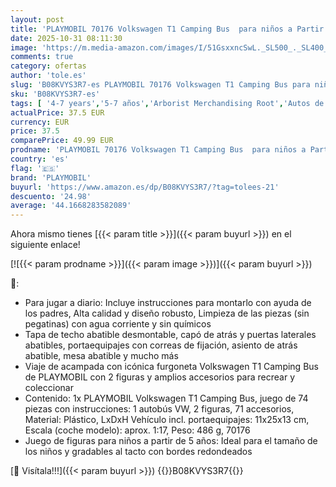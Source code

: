 ```yaml
---
layout: post
title: 'PLAYMOBIL 70176 Volkswagen T1 Camping Bus  para niños a Partir de 5 años'
date: 2025-10-31 08:11:30
image: 'https://m.media-amazon.com/images/I/51GsxxncSwL._SL500_._SL400_.jpg'
comments: true
category: ofertas
author: 'tole.es'
slug: 'B08KVYS3R7-es PLAYMOBIL 70176 Volkswagen T1 Camping Bus para niños a...'
sku: 'B08KVYS3R7-es'
tags: [ '4-7 years','5-7 años','Arborist Merchandising Root','Autos de colección','BFCM','Bebés y primera infancia','CML-Toys','Conjuntos de figuras de juguete','Juegos de construcción','Juegos, juguetes y coleccionables para niños grandes','Juguetes','Juguetes y juegos','Muñecos y figuras','Peluches y muñecas','Self Service','Special Features Stores','Toys & Figures','Toys All','VAF_4-7','Vehículos, muñecos y figuras','Volkswagen','b6d17eda-2c26-45ed-a098-453a9f96e839_0','b6d17eda-2c26-45ed-a098-453a9f96e839_101','b6d17eda-2c26-45ed-a098-453a9f96e839_1101','b6d17eda-2c26-45ed-a098-453a9f96e839_1801','b6d17eda-2c26-45ed-a098-453a9f96e839_2301','b6d17eda-2c26-45ed-a098-453a9f96e839_3401','b6d17eda-2c26-45ed-a098-453a9f96e839_3701','b6d17eda-2c26-45ed-a098-453a9f96e839_6801','b6d17eda-2c26-45ed-a098-453a9f96e839_7701','b6d17eda-2c26-45ed-a098-453a9f96e839_8001','b6d17eda-2c26-45ed-a098-453a9f96e839_8301','b6d17eda-2c26-45ed-a098-453a9f96e839_901','playmobil','🇪🇸', ]
actualPrice: 37.5 EUR
currency: EUR
price: 37.5
comparePrice: 49.99 EUR
prodname: 'PLAYMOBIL 70176 Volkswagen T1 Camping Bus  para niños a Partir de 5 años'
country: 'es'
flag: '🇪🇸'
brand: 'PLAYMOBIL'
buyurl: 'https://www.amazon.es/dp/B08KVYS3R7/?tag=tolees-21'
descuento: '24.98'
average: '44.1668283582089'
---
```


Ahora mismo tienes [{{< param title >}}]({{< param buyurl >}}) en el siguiente enlace!

[![{{< param prodname >}}]({{< param image >}})]({{< param buyurl >}})

🔎:

- Para jugar a diario: Incluye instrucciones para montarlo con ayuda de los padres, Alta calidad y diseño robusto, Limpieza de las piezas (sin pegatinas) con agua corriente y sin químicos
- Tapa de techo abatible desmontable, capó de atrás y puertas laterales abatibles, portaequipajes con correas de fijación, asiento de atrás abatible, mesa abatible y mucho más
- Viaje de acampada con icónica furgoneta Volkswagen T1 Camping Bus de PLAYMOBIL con 2 figuras y amplios accesorios para recrear y coleccionar
- Contenido: 1x PLAYMOBIL Volkswagen T1 Camping Bus, juego de 74 piezas con instrucciones: 1 autobús VW, 2 figuras, 71 accesorios, Material: Plástico, LxDxH Vehículo incl. portaequipajes: 11x25x13 cm, Escala (coche modelo): aprox. 1:17, Peso: 486 g, 70176
- Juego de figuras para niños a partir de 5 años: Ideal para el tamaño de los niños y gradables al tacto con bordes redondeados

[🛒 Visítala!!!]({{< param buyurl >}})
{{<world>}}B08KVYS3R7{{</world>}}

